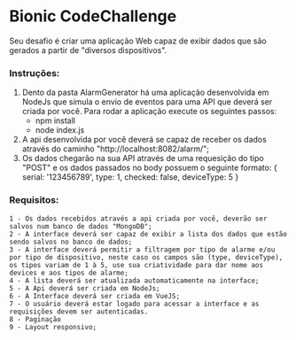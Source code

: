 # Bionic CodeChallenge

Seu desafio é criar uma aplicação Web capaz de exibir dados que são gerados a partir de "diversos dispositivos".

### Instruções:

 1. Dento da pasta AlarmGenerator há uma aplicação desenvolvida em NodeJs que simula o envio de eventos para uma API que deverá ser criada por você. Para rodar a aplicação execute os seguintes passos:
	- npm install
	- node index.js
 2. A api desenvolvida por você deverá se capaz de receber os dados através do caminho "http://localhost:8082/alarm/";
 3. Os dados chegarão na sua API através de uma requesição do tipo "POST" e os dados passados no body possuem o seguinte formato:
    {
        serial: '123456789',
        type: 1,
        checked: false,
        deviceType: 5
    }
  
### Requisitos:
	1 - Os dados recebidos através a api criada por você, deverão ser salvos num banco de dados "MongoDB";
	2 - A interface deverá ser capaz de exibir a lista dos dados que estão sendo salvos no banco de dados;
	3 - A interface deverá permitir a filtragem por tipo de alarme e/ou por tipo de dispositivo, neste caso os campos são (type, deviceType), os tipos variam de 1 à 5, use sua criatividade para dar nome aos devices e aos tipos de alarme;
	4 - A lista deverá ser atualizada automaticamente na interface;
	5 - A Api deverá ser criada em NodeJs;
	6 - A Interface deverá ser criada em VueJS;
	7 - O usuário deverá estar logado para acessar a interface e as requisições devem ser autenticadas.
	8 - Paginação
	9 - Layout responsivo;